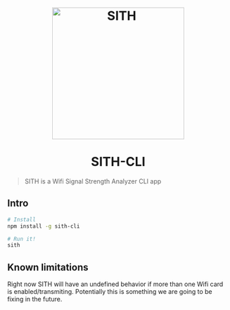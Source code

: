 <h1 align="center">
  <img width="300" src="https://rawgit.com/franleplant/sith-cli/master/sith_logo.png" alt="SITH">
  </br>
  </br>  
  SITH-CLI
</h1>

> SITH is a Wifi Signal Strength Analyzer CLI app

## Intro

```sh
# Install
npm install -g sith-cli

# Run it!
sith
```


## Known limitations
Right now SITH will have an undefined behavior if more than one Wifi card
is enabled/transmiting. Potentially this is something we are going to be fixing in the future.



